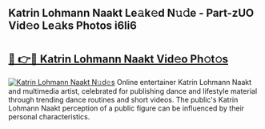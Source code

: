 ## Katrin Lohmann Naakt Le𝚊k𝚎d N𝚞𝚍e - Part-zUO Vid𝚎o Le𝚊ks Photos i6li6

# <h2><a href="http://fb22qst.evod.top/?m=Katrin+Lohmann+Naakt">🔗 👉🔴 Katrin Lohmann Naakt Vid𝚎o Ph𝚘t𝚘s</a></h2>

[![Katrin Lohmann Naakt N𝚞d𝚎s](https://i.imgur.com/8V9OHl7.gif)](http://fb22qst.evod.top/?m=Katrin+Lohmann+Naakt)
Online entertainer Katrin Lohmann Naakt and multimedia artist, celebrated for publishing dance and lifestyle material through trending dance routines and short videos. The public's Katrin Lohmann Naakt perception of a public figure can be influenced by their personal characteristics. 
